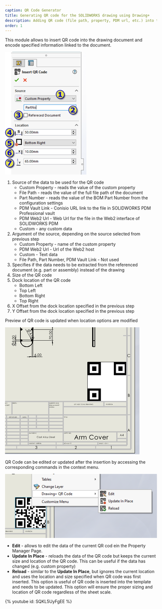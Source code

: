 ```yaml
---
caption: QR Code Generator
title: Generating QR code for the SOLIDWORKS drawing using Drawing+
description: Adding QR code (file path, property, PDM url, etc.) into the SOLIDWORKS drawing using Drawings+ module of CAD+ toolset
order: 1
---
```

This module allows to insert QR code into the drawing document and encode specified information linked to the document.

![QR Code Property Manager Page](qr-code-property-page.png)

1. Source of the data to be used for the QR code
    * Custom Property - reads the value of the custom property
    * File Path - reads the value of the full file path of the document
    * Part Number - reads the value of the BOM Part Number from the configuration settings
    * PDM Vault Link - Conisio URL link to the file in SOLIDWORKS PDM Professional vault
    * PDM Web2 Url - Web Url for the file in the Web2 interface of SOLIDWORKS PDM
    * Custom - any custom data
1. Argument of the source, depending on the source selected from previous step
    * Custom Property - name of the custom property
    * PDM Web2 Url - Url of the Web2 host
    * Custom - Text data
    * File Path, Part Number, PDM Vault Link - Not used
1. Specifies if the data needs to be extracted from the referenced document (e.g. part or assembly) instead of the drawing
1. Size of the QR code
1. Dock location of the QR code
    * Bottom Left
    * Top Left
    * Bottom Right
    * Top Right
1. X Offset from the dock location specified in the previous step
1. Y Offset from the dock location specified in the previous step

Preview of QR code is updated when location options are modified

![Preview of QR Code](qr-code-preview.png)

QR Code can be edited or updated after the insertion by accessing the corresponding commands in the context menu.

![Editing QR Code](qr-code-editing.png)

* **Edit** - allows to edit the data of the current QR cod ein the Property Manager Page.
* **Update In Place** - reloads the data of the QR code but keeps the current size and location of the QR code. This can be useful if the data has changed (e.g. custom property)
* **Reload** - similar to the **Update In Place**, but ignores the current location and uses the location and size specified when QR code was first inserted. This option is useful of QR code is inserted into the template and needs to be updated. This option will ensure the proper sizing and location of QR code regardless of the sheet scale.

{% youtube id: SQKL5UyFgEE %}
